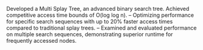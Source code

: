 Developed a Multi Splay Tree, an advanced binary search tree. Achieved competitive access time bounds of O(log log n).
– Optimizing performance for specific search sequences with up to 20% faster access times compared to traditional splay trees.
– Examined and evaluated performance on multiple search sequences, demonstrating superior runtime for frequently accessed
nodes.
